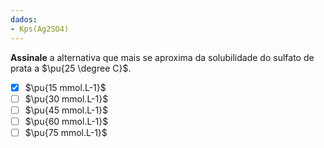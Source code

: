 ```yaml
---
dados:
- Kps(Ag2SO4)
---
```


**Assinale** a alternativa que mais se aproxima da solubilidade do sulfato de prata a $\pu{25 \degree C}$.

- [x] $\pu{15 mmol.L-1}$
- [ ] $\pu{30 mmol.L-1}$
- [ ] $\pu{45 mmol.L-1}$
- [ ] $\pu{60 mmol.L-1}$
- [ ] $\pu{75 mmol.L-1}$